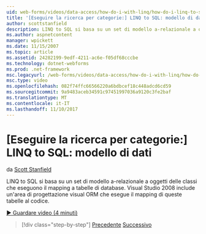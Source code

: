 ```yaml
---
uid: web-forms/videos/data-access/how-do-i-with-linq/how-do-i-linq-to-sql-data-model
title: '[Eseguire la ricerca per categorie:] LINQ to SQL: modello di dati | Documenti Microsoft'
author: scottstanfield
description: LINQ to SQL si basa su un set di modello a-relazionale a oggetti delle classi che eseguono il mapping a tabelle di database. Visual Studio 2008 include una superficie di progettazione visiva ORM...
ms.author: aspnetcontent
manager: wpickett
ms.date: 11/15/2007
ms.topic: article
ms.assetid: 24282199-9edf-4211-ac6e-f05df68cccbe
ms.technology: dotnet-webforms
ms.prod: .net-framework
msc.legacyurl: /web-forms/videos/data-access/how-do-i-with-linq/how-do-i-linq-to-sql-data-model
msc.type: video
ms.openlocfilehash: 082f74ffc66566220a6bdbcef18c448adcd6cd59
ms.sourcegitcommit: 9a9483aceb34591c97451997036a9120c3fe2baf
ms.translationtype: MT
ms.contentlocale: it-IT
ms.lasthandoff: 11/10/2017
---
```

<a name="how-do-i-linq-to-sql-data-model"></a>[Eseguire la ricerca per categorie:] LINQ to SQL: modello di dati
====================
da [Scott Stanfield](https://github.com/scottstanfield)

LINQ to SQL si basa su un set di modello a-relazionale a oggetti delle classi che eseguono il mapping a tabelle di database. Visual Studio 2008 include un'area di progettazione visual ORM che esegue il mapping di queste tabelle al codice.

[&#9654; Guardare video (4 minuti)](https://channel9.msdn.com/Blogs/ASP-NET-Site-Videos/how-do-i-linq-to-sql-data-model)

>[!div class="step-by-step"]
[Precedente](how-do-i-linq-to-sql-overview.md)
[Successivo](how-do-i-linq-to-sql-querying-the-database.md)
